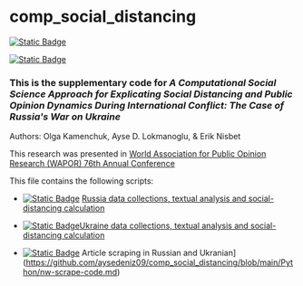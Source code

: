 # comp_social_distancing

[![Static Badge](https://img.shields.io/badge/R-v4.3.1-blue)](https://github.com/aysedeniz09/comp_social_distancing/tree/main/R)

[![Static Badge](https://img.shields.io/badge/python-v3.7-blue)](https://github.com/aysedeniz09/comp_social_distancing/tree/main/Python)

### This is the supplementary code for ***A Computational Social Science Approach for Explicating Social Distancing and Public Opinion Dynamics During International Conflict: The Case of Russia's War on Ukraine***

Authors: Olga Kamenchuk, Ayse D. Lokmanoglu, & Erik Nisbet

This research was presented in [World Association for Public Opinion Research (WAPOR) 76th Annual Conference](https://wapor.org/wp-content/uploads/Program-draft-12-09-2023.pdf)

This file contains the following scripts: 

- [![Static Badge](https://img.shields.io/badge/R-v4.3.1-blue)](https://github.com/aysedeniz09/comp_social_distancing/blob/main/R/github_Russia.Rmd) [Russia data collections, textual analysis and social-distancing calculation](https://github.com/aysedeniz09/comp_social_distancing/blob/main/github_Russia.md) 

- [![Static Badge](https://img.shields.io/badge/R-v4.3.1-blue)Ukraine data collections, textual analysis and social-distancing calculation](https://github.com/aysedeniz09/comp_social_distancing/blob/main/github_Ukraine.md)

-   [![Static Badge](https://img.shields.io/badge/python-v3.7-blue)](https://github.com/aysedeniz09/comp_social_distancing/blob/main/Python/nw-scrape-code.md) Article scraping in Russian and Ukranian](https://github.com/aysedeniz09/comp_social_distancing/blob/main/Python/nw-scrape-code.md)
